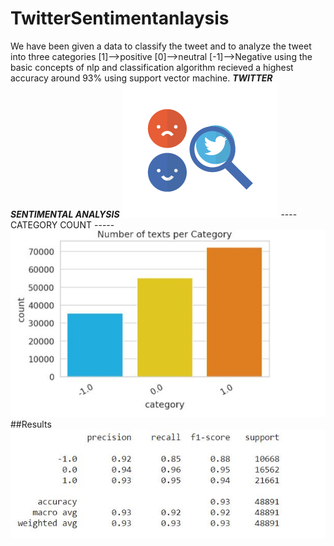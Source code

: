 # TwitterSentimentanlaysis
We have been given a data to classify the tweet and to analyze the tweet into  three categories 
[1]-->positive 
[0]-->neutral 
[-1]-->Negative
using the basic concepts of nlp and  classification algorithm recieved a highest accuracy around 93% using support vector machine.
*****TWITTER SENTIMENTAL ANALYSIS*****
<img src="https://github.com/NANDISHSHAH/TwitterSentimentanlaysis/blob/main/ts3.PNG" />
---- CATEGORY COUNT -----
<img src="https://github.com/NANDISHSHAH/TwitterSentimentanlaysis/blob/main/ts2.JPG" >
##Results
<img src="https://github.com/NANDISHSHAH/TwitterSentimentanlaysis/blob/main/ts.JPG" >
